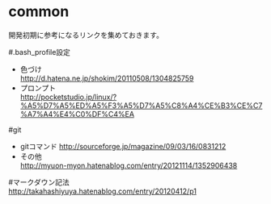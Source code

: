 common
======
開発初期に参考になるリンクを集めておきます。

#.bash_profile設定  
* 色づけ  
http://d.hatena.ne.jp/shokim/20110508/1304825759  
* プロンプト  
http://pocketstudio.jp/linux/?%A5%D7%A5%ED%A5%F3%A5%D7%A5%C8%A4%CE%B3%CE%C7%A7%A4%E4%C0%DF%C4%EA  
  
#git  
* gitコマンド 
http://sourceforge.jp/magazine/09/03/16/0831212  
* その他  
http://myuon-myon.hatenablog.com/entry/20121114/1352906438  
  
#マークダウン記法  
http://takahashiyuya.hatenablog.com/entry/20120412/p1  

